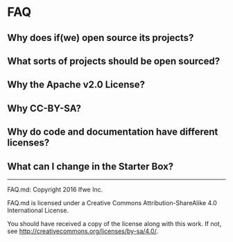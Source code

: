 # FAQ

## Why does if(we) open source its projects?

## What sorts of projects should be open sourced?

## Why the Apache v2.0 License?

## Why CC-BY-SA?

## Why do code and documentation have different licenses?

## What can I change in the Starter Box?

-----

FAQ.md: Copyright 2016 Ifwe Inc.

FAQ.md is licensed under a Creative Commons Attribution-ShareAlike 4.0 International License.

You should have received a copy of the license along with this work. If not, see <http://creativecommons.org/licenses/by-sa/4.0/>.
